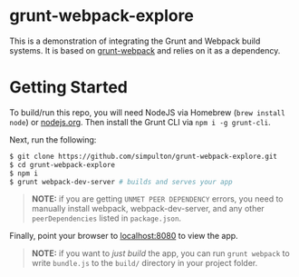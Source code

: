 # grunt-webpack-explore
This is a demonstration of integrating the Grunt and Webpack build systems. It is based on [grunt-webpack](https://github.com/webpack/grunt-webpack) and relies on it as a dependency.

# Getting Started
To build/run this repo, you will need NodeJS via Homebrew (`brew install node`) or [nodejs.org](https://nodejs.org/en/). Then install the Grunt CLI via `npm i -g grunt-cli`.

Next, run the following:

```bash
$ git clone https://github.com/simpulton/grunt-webpack-explore.git
$ cd grunt-webpack-explore
$ npm i
$ grunt webpack-dev-server # builds and serves your app
```

> **NOTE:** if you are getting `UNMET PEER DEPENDENCY` errors, you need to manually install webpack, webpack-dev-server, and any other `peerDependencies` listed in `package.json`.

Finally, point your browser to [localhost:8080](http://localhost:8080) to view the app.

> **NOTE:** if you want to *just build* the app, you can run `grunt webpack` to write `bundle.js` to the `build/` directory in your project folder.
